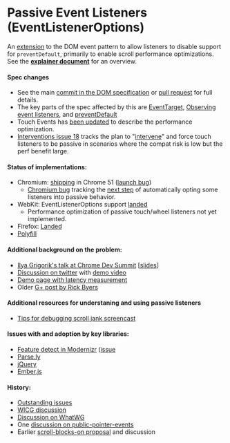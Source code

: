# Passive Event Listeners (EventListenerOptions)
An [extension](https://dom.spec.whatwg.org/#dictdef-eventlisteneroptions) to the DOM event pattern to allow listeners to disable support for `preventDefault`, primarily to enable scroll performance optimizations.  See the [**explainer document**](https://github.com/WICG/EventListenerOptions/blob/gh-pages/explainer.md) for an overview.

#### Spec changes
 * See the main [commit in the DOM specification](https://github.com/whatwg/dom/commit/253a21b8e78e37447c47983916a7cf39c4f6a3c5) or [pull request](https://github.com/whatwg/dom/pull/82) for full details.
 * The key parts of the spec affected by this are [EventTarget](https://dom.spec.whatwg.org/#eventtarget), [Observing event listeners](https://dom.spec.whatwg.org/#observing-event-listeners), and [preventDefault](https://dom.spec.whatwg.org/#dom-event-preventdefault)
 * Touch Events has [been updated](http://w3c.github.io/touch-events/#cancelability) to describe the performance optimization.
 * [Interventions issue 18](https://github.com/WICG/interventions/issues/18) tracks the plan to "[intervene](bit.ly/user-agent-intervention)" and force touch listeners to be passive in scenarios where the compat risk is low but the perf benefit large.
 
#### Status of implementations:
 * Chromium: [shipping](https://www.chromestatus.com/features/5745543795965952) in Chrome 51 ([launch bug](https://bugs.chromium.org/p/chromium/issues/detail?id=489802))
   * [Chromium bug](https://bugs.chromium.org/p/chromium/issues/detail?id=599609) tracking the [next step](https://github.com/WICG/interventions/issues/18) of automatically opting some listeners into passive behavior.
 * WebKit: EventListenerOptions support [landed](https://bugs.webkit.org/show_bug.cgi?id=149466)
   * Performance optimization of passive touch/wheel listeners not yet implemented. 
 * Firefox: [Landed](https://bugzilla.mozilla.org/show_bug.cgi?id=1266066)
 * [Polyfill](EventListenerOptions.polyfill.js)

#### Additional background on the problem:
 * [Ilya Grigorik's talk at Chrome Dev Summit](https://www.youtube.com/watch?v=NrEjkflqPxQ&feature=youtu.be&t=557) [[slides](https://docs.google.com/presentation/d/1WdMyLpuI93TR_w0fvKqFlUGPcLk3A4UJ2sBuUkeFcwU/present?slide=id.g7299ef155_0_7)]
 * [Discussion on twitter](https://twitter.com/RickByers/status/719736672523407360) with [demo video](https://www.youtube.com/watch?v=NPM6172J22g)
 * [Demo page with latency measurement](https://rbyers.github.io/scroll-latency.html)
 * Older [G+ post by Rick Byers](https://plus.google.com/+RickByers/posts/cmzrtyBYPQc)

#### Additional resources for understaning and using passive listeners
  * [Tips for debugging scroll jank screencast](https://www.youtube.com/watch?v=6-D_3yx_KVI)

#### Issues with and adoption by key libraries:
  * [Feature detect in Modernizr](https://github.com/Modernizr/Modernizr/blob/master/feature-detects/dom/passiveeventlisteners.js) ([issue](https://github.com/Modernizr/Modernizr/issues/1894) 
  * [Parse.ly](https://github.com/Parsely/time-engaged/issues/3)
  * [jQuery](https://github.com/jquery/jquery/issues/2871)
  * [Ember.js](https://github.com/emberjs/ember.js/issues/12783)

#### History:
 * [Outstanding issues](https://github.com/WICG/EventListenerOptions/issues?q=is%3Aissue)
 * [WICG discussion](https://discourse.wicg.io/t/eventlisteneroptions-and-passive-event-listeners-move-to-wicg/1386/13)
 * [Discussion on WhatWG](https://lists.w3.org/Archives/Public/public-whatwg-archive/2015Jul/0018.html)
 * One [discussion on public-pointer-events](https://lists.w3.org/Archives/Public/public-pointer-events/2015AprJun/0042.html)
 * Earlier [scroll-blocks-on proposal](https://docs.google.com/document/d/1aOQRw76C0enLBd0mCG_-IM6bso7DxXwvqTiRWgNdTn8/edit#heading=h.wi06xpj70hhd) and discussion
